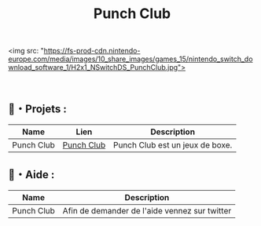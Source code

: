 <h1 align="center">Punch Club</h1>
<br>

<img src: "https://fs-prod-cdn.nintendo-europe.com/media/images/10_share_images/games_15/nintendo_switch_download_software_1/H2x1_NSwitchDS_PunchClub.jpg">

<br>

  ## 🚩・Projets :
  | Name             | Lien                              | Description                                                            |
  |------------------|-----------------------------------|------------------------------------------------------------------------|
  | Punch Club       | [Punch Club](https://store.steampowered.com/app/394310/Punch_Club/)     | Punch Club est un jeux de boxe.                                        |
  
  
  ## 🌴・Aide :
  | Name             | Description                                       |
  |------------------|---------------------------------------------------|
  | Punch Club       | Afin de demander de l'aide vennez sur twitter     |
